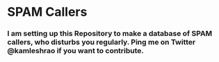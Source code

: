 # SPAM Callers 

### I am setting up this Repository to make a database of SPAM callers, who disturbs you regularly. Ping me on Twitter @kamleshrao if you want to contribute.

